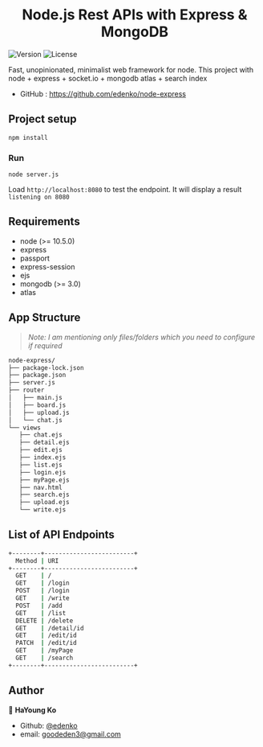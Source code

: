 <h1 align="center">Node.js Rest APIs with Express & MongoDB</h1>
<p>
  <img alt="Version" src="https://img.shields.io/badge/version-0.5.0-blue.svg?cacheSeconds=2592000" />
  <img alt="License" src="https://img.shields.io/badge/License-MIT-yellow.svg"/>
</p>

Fast, unopinionated, minimalist web framework for node.
This project with node + express + socket.io + mongodb atlas + search index
* GitHub : https://github.com/edenko/node-express


## Project setup
```
npm install
```


### Run
```
node server.js
```
Load `http://localhost:8080` to test the endpoint. It will display a result `listening on 8080`


## Requirements
* node (>= 10.5.0)
* express
* passport
* express-session
* ejs
* mongodb (>= 3.0)
* atlas


## App Structure
> _Note: I am mentioning only files/folders which you need to configure if required_
 ```bash
node-express/
├── package-lock.json
├── package.json
├── server.js
├── router
│   ├── main.js
│   ├── board.js
│   ├── upload.js
│   └── chat.js
└── views
    ├── chat.ejs
    ├── detail.ejs
    ├── edit.ejs
    ├── index.ejs
    ├── list.ejs
    ├── login.ejs
    ├── myPage.ejs
    ├── nav.html
    ├── search.ejs
    ├── upload.ejs
    └── write.ejs
 ```


## List of API Endpoints

```sh
+--------+-------------------------+
  Method | URI
+--------+-------------------------+
  GET    | /
  GET    | /login
  POST   | /login
  GET    | /write
  POST   | /add
  GET    | /list
  DELETE | /delete
  GET    | /detail/id
  GET    | /edit/id
  PATCH  | /edit/id
  GET    | /myPage
  GET    | /search
+--------+-------------------------+
```

<!-- ## Screens -->


## Author
👤 **HaYoung Ko**

* Github: [@edenko](https://github.com/edenko)
* email: goodeden3@gmail.com
